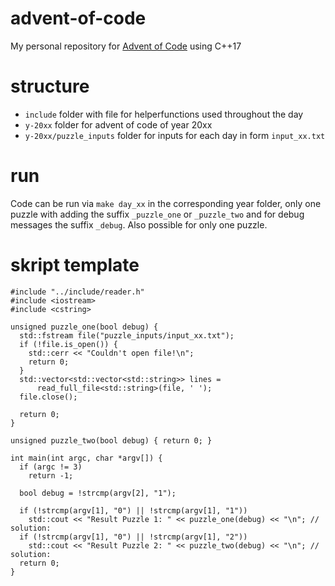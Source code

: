 # advent-of-code
My personal repository for [Advent of Code](https://adventofcode.com/) using C++17

# structure
- ```include``` folder with file for helperfunctions used throughout the day
- ```y-20xx``` folder for advent of code of year 20xx
- ```y-20xx/puzzle_inputs``` folder for inputs for each day in form ```input_xx.txt```

# run
Code can be run via ```make day_xx``` in the corresponding year folder, only one puzzle with adding the suffix ```_puzzle_one``` or ```_puzzle_two``` and for debug messages the suffix ```_debug```. Also possible for only one puzzle.

# skript template
```
#include "../include/reader.h"
#include <iostream>
#include <cstring>

unsigned puzzle_one(bool debug) {
  std::fstream file("puzzle_inputs/input_xx.txt");
  if (!file.is_open()) {
    std::cerr << "Couldn't open file!\n";
    return 0;
  }
  std::vector<std::vector<std::string>> lines =
      read_full_file<std::string>(file, ' ');
  file.close();

  return 0;
}

unsigned puzzle_two(bool debug) { return 0; }

int main(int argc, char *argv[]) {
  if (argc != 3)
    return -1;

  bool debug = !strcmp(argv[2], "1");

  if (!strcmp(argv[1], "0") || !strcmp(argv[1], "1"))
    std::cout << "Result Puzzle 1: " << puzzle_one(debug) << "\n"; // solution:
  if (!strcmp(argv[1], "0") || !strcmp(argv[1], "2"))
    std::cout << "Result Puzzle 2: " << puzzle_two(debug) << "\n"; // solution:
  return 0;
}
```
